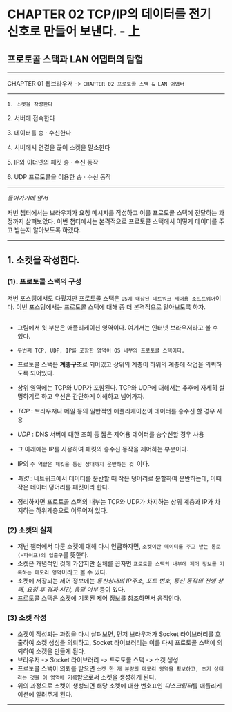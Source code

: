 # CHAPTER 02 TCP/IP의 데이터를 전기 신호로 만들어 보낸다. - 上

## 프로토콜 스택과 LAN 어댑터의 탐험



---

CHAPTER 01 웹브라우저 -> `CHAPTER 02 프로토콜 스택 & LAN 어댑터`

---
`1. 소켓을 작성한다`

2\. 서버에 접속한다

3\. 데이터를 송 · 수신한다

4\. 서버에서 연결을 끊어 소켓을 말소한다

5\. IP와 이더넷의 패킷 송 · 수신 동작

6\. UDP 프로토콜을 이용한 송 · 수신 동작

---
*들어가기에 앞서*

저번 챕터에서는 브라우저가 요청 메시지를 작성하고 이를 프로토콜 스택에 전달하는 과정까지 살펴보았다. 이번 챕터에서는 본격적으로 프로토콜 스택에서 어떻게 데이터를 주고 받는지 알아보도록 하겠다.

---

## 1. 소켓을 작성한다.

### (1). 프로토콜 스택의 구성

저번 포스팅에서도 다뤘지만 프로토콜 스택은 `OS에 내장된 네트워크 제어용 소프트웨어`이다. 이번 포스팅에서는 프로토콜 스택에 대해 좀 더 본격적으로 알아보도록 하자.

![]()

* 그림에서 윗 부분은 애플리케이션 영역이다. 여기서는 인터넷 브라우저라고 볼 수 있다. 

* `두번째 TCP, UDP, IP를 포함한 영역이 OS 내부의 프로토콜 스택이다.`

* 프로토콜 스택은 **계층구조**로 되어있고 상위의 계층이 하위의 계층에 작업을 의뢰하도록 되어있다.
*  상위 영역에는  TCP와 UDP가 포함된다. TCP와 UDP에 대해서는 추후에 자세히 설명하기로 하고 우선은 간단하게 이해하고 넘어가자.
* _TCP_ : 브라우저나 메일 등의 일반적인 애플리케이션이 데이터를 송수신 할 경우 사용
* _UDP_ : DNS 서버에 대한 조회 등 짧은 제어용 데이터를 송수신할 경우 사용
* 그 아래에는 IP를 사용하여 패킷의 송수신 동작을 제어하는 부분이다.
* IP의 `주 역할은 패킷을 통신 상대까지 운반하는 것 `이다.
* _패킷_ :  네트워크에서 데이터를 운반할 때 작은 덩어리로 분할하여 운반하는데, 이때 작은 데이터 덩어리를 패킷이라 한다.
* 정리하자면 프로토콜 스택의 내부는 TCP와 UDP가 차지하는 상위 계층과 IP가 차지하는 하위계층으로 이루어져 있다.

### (2) 소켓의 실체

* 저번 챕터에서 다룬 소켓에 대해 다시 언급하자면, `소켓이란 데이터를 주고 받는 통로(=파이프)의 입출구`를 뜻한다.
* 소켓은 개념적인 것에 가깝지만 실체를 꼽자면 `프로토콜 스택의 내부에 제어 정보를 기록하는 메모리 영역`이라고 볼 수 있다.
* 소켓에 저장되는 제어 정보에는 _통신상대의 IP주소, 포트 번호, 통신 동작의 진행 상태, 요청 후 경과 시간, 응답 여부_ 등이 있다.
* 프로토콜 스택은 소켓에 기록된 제어 정보를 참조하면서 움직인다.

### (3) 소켓 작성

* 소켓이 작성되는 과정을 다시 살펴보면, 먼저 브라우저가 Socket 라이브러리를 호출하여 소켓 생성을 의뢰하고,  Socket 라이브러리는 이를  다시 프로토콜 스택에 의뢰하여 소켓을 만들게 된다.
* 브라우저 -> Socket 라이브러리 -> 프로토콜 스택 -> 소켓 생성
* 프로토콜 스택이 의뢰를 받으면 `소켓 한 개 분량의 메모리 영역을 확보하고, 초기 상태라는 것을 이 영역에 기록`함으로써 소켓을 생성하게 된다.
* 위의 과정으로 소켓이 생성되면 해당 소켓에 대한 번호표인 *디스크립터*를 애플리케이션에 알려주게 된다.

---
